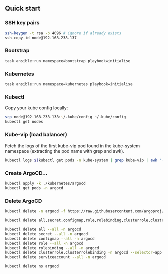 ## Quick start

### SSH key pairs
```zsh
ssh-keygen -t rsa -b 4096 # ignore if already exists
ssh-copy-id node@192.168.238.137
```

### Bootstrap
```zsh
task ansible:run namespace=bootstrap playbook=initialise
```

### Kubernetes
```zsh
task ansible:run namespace=kubernetes playbook=initialise
```

### Kubectl
Copy your kube config locally:

```zsh
scp node@192.168.238.138:~/.kube/config ~/.kube/config
kubectl get nodes
```

### Kube-vip (load balancer)

Fetch the logs of the first kube-vip pod found in the kube-system namespace (extracting the pod name with grep and awk).

```zsh
kubectl logs $(kubectl get pods -n kube-system | grep kube-vip | awk '{print $1}') -n kube-system
```

### Create ArgoCD...
```zsh
kubectl apply -k ./kubernetes/argocd
kubectl get pods -n argocd

```

### Delete ArgoCD
```zsh
kubectl delete -n argocd -f https://raw.githubusercontent.com/argoproj/argo-cd/v2.7.2/manifests/install.yaml

kubectl delete all,secret,configmap,role,rolebinding,clusterrole,clusterrolebinding,serviceaccount -n argocd --selector app.kubernetes.io/part-of=argocd

kubectl delete all --all -n argocd
kubectl delete secret --all -n argocd
kubectl delete configmap --all -n argocd
kubectl delete role --all -n argocd
kubectl delete rolebinding --all -n argocd
kubectl delete clusterrole,clusterrolebinding -n argocd --selector=app.kubernetes.io/part-of=argocd
kubectl delete serviceaccount --all -n argocd

kubectl delete ns argocd
```